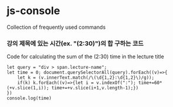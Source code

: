 # js-console
Collection of frequently used commands   
   
   
### 강의 제목에 있는 시간(ex. "(2:30)")의 합 구하는 코드   
Code for calculating the sum of the (2:30) time in the lecture title   

```
let query = "div > span.lecture-name";
let time = 0; document.querySelectorAll(query).forEach((v)=>{
    let k = (v.innerText.match(/\(\d{1,2}:\d{1,2}\)/g));
    if(k) k.forEach((v)=>{let i = v.indexOf(":"); time+=60*(+v.slice(1,i)); time+=+v.slice(i+1,v.length-1);})
})
console.log(time)
```

